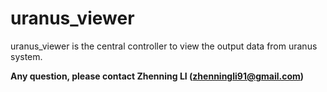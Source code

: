 # uranus_viewer 

uranus_viewer is the central controller to view the output data from uranus system. 


**Any question, please contact Zhenning LI (zhenningli91@gmail.com)**
